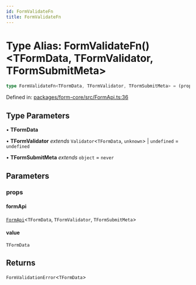 ```yaml
---
id: FormValidateFn
title: FormValidateFn
---
```


# Type Alias: FormValidateFn()\<TFormData, TFormValidator, TFormSubmitMeta\>

```ts
type FormValidateFn<TFormData, TFormValidator, TFormSubmitMeta> = (props) => FormValidationError<TFormData>;
```

Defined in: [packages/form-core/src/FormApi.ts:36](https://github.com/TanStack/form/blob/main/packages/form-core/src/FormApi.ts#L36)

## Type Parameters

• **TFormData**

• **TFormValidator** *extends* `Validator`\<`TFormData`, `unknown`\> \| `undefined` = `undefined`

• **TFormSubmitMeta** *extends* `object` = `never`

## Parameters

### props

#### formApi

[`FormApi`](../classes/formapi.md)\<`TFormData`, `TFormValidator`, `TFormSubmitMeta`\>

#### value

`TFormData`

## Returns

`FormValidationError`\<`TFormData`\>
